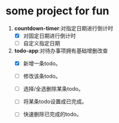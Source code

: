 # some project for fun

1. **countdown-timer**:对指定日期进行倒计时
   - [x] 对固定日期进行倒计时
   - [ ] 自定义指定日期
2. **todo-app**:对待办事项拥有基础增删改查
   - [x] 新增一条todo。
   - [ ] 修改该条todo。
   - [ ] 选择/全选删除某条todo。
   - [ ] 将某条todo设置成已完成。
   - [ ] 快速删除已完成的todo。

